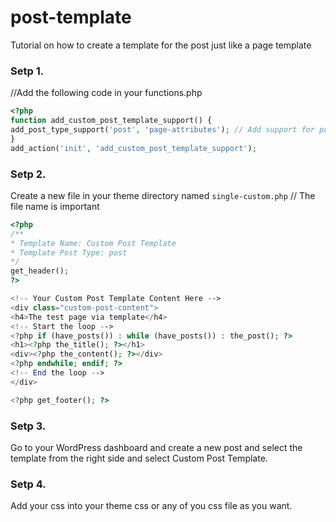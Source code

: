 # post-template
Tutorial on how to create a template for the post just like a page template

### Setp 1. 
//Add the following code in your functions.php
```php
<?php
function add_custom_post_template_support() {
add_post_type_support('post', 'page-attributes'); // Add support for post templates
}
add_action('init', 'add_custom_post_template_support');
```

### Setp 2.
Create a new file in your theme directory named `single-custom.php` // The file name is important
```php
<?php
/**
* Template Name: Custom Post Template
* Template Post Type: post
*/
get_header();
?>

<!-- Your Custom Post Template Content Here -->
<div class="custom-post-content">
<h4>The test page via template</h4>
<!-- Start the loop -->
<?php if (have_posts()) : while (have_posts()) : the_post(); ?>
<h1><?php the_title(); ?></h1>
<div><?php the_content(); ?></div>
<?php endwhile; endif; ?>
<!-- End the loop -->
</div>

<?php get_footer(); ?>
```

### Setp 3.
Go to your WordPress dashboard and create a new post and select the template from the right side and select Custom Post Template.

### Setp 4.
Add your css into your theme css or any of you css file as you want.